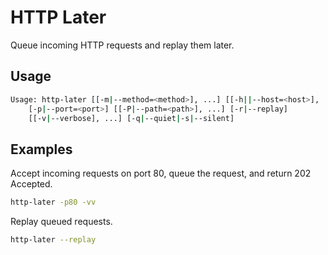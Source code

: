 HTTP Later
==========
Queue incoming HTTP requests and replay them later.

Usage
-----
```sh
Usage: http-later [[-m|--method=<method>], ...] [[-h||--host=<host>], ...]
    [-p|--port=<port>] [[-P|--path=<path>], ...] [-r|--replay]
    [[-v|--verbose], ...] [-q|--quiet|-s|--silent]
```

Examples
--------
Accept incoming requests on port 80, queue the request, and return 202 Accepted.
```sh
http-later -p80 -vv
```

Replay queued requests.
```sh
http-later --replay
```
